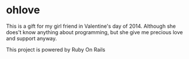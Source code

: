 ohlove
======

This is a gift for my girl friend in Valentine's day of 2014. Although she does't know anything about programming, but she give me precious love and support anyway. 


This project is powered by Ruby On Rails